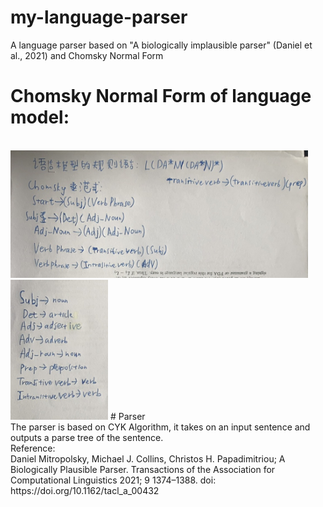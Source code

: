 # my-language-parser
A language parser based on "A biologically implausible parser" (Daniel et al., 2021) and Chomsky Normal Form
<br />
# Chomsky Normal Form of language model:
<br/>
<img src="/assets/ChomskyNormalForm1.png">
<br/>
<img src="/assets/ChomskyNormalForm2.png">
# Parser 
<br />
The parser is based on CYK Algorithm, it takes on an input sentence and outputs a parse tree of the sentence. 
<br />
Reference:
<br />
Daniel Mitropolsky, Michael J. Collins, Christos H. Papadimitriou; A Biologically Plausible Parser. Transactions of the Association for Computational Linguistics 2021; 9 1374–1388. doi: https://doi.org/10.1162/tacl_a_00432
